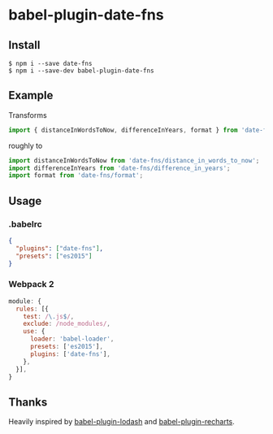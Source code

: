 # babel-plugin-date-fns

## Install

```shell
$ npm i --save date-fns
$ npm i --save-dev babel-plugin-date-fns
```

## Example

Transforms

```js
import { distanceInWordsToNow, differenceInYears, format } from 'date-fns';
```

roughly to

```js
import distanceInWordsToNow from 'date-fns/distance_in_words_to_now';
import differenceInYears from 'date-fns/difference_in_years';
import format from 'date-fns/format';
```

## Usage

### .babelrc

```json
{
  "plugins": ["date-fns"],
  "presets": ["es2015"]
}
```

### Webpack 2

```js
module: {
  rules: [{
    test: /\.js$/,
    exclude: /node_modules/,
    use: {
      loader: 'babel-loader',
      presets: ['es2015'],
      plugins: ['date-fns'],
    },
  }],
}
```

## Thanks

Heavily inspired by [babel-plugin-lodash](https://github.com/lodash/babel-plugin-lodash)
and [babel-plugin-recharts](https://github.com/recharts/babel-plugin-recharts).
